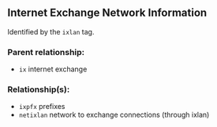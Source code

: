 ## Internet Exchange Network Information

Identified by the `ixlan` tag.

### Parent relationship:

- `ix` internet exchange

### Relationship(s):

- `ixpfx` prefixes
- `netixlan` network to exchange connections (through ixlan)
